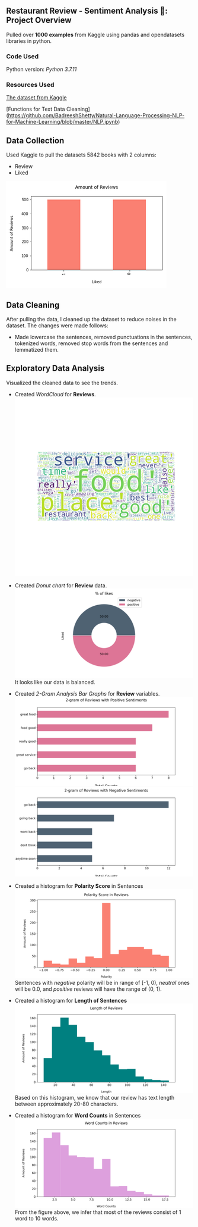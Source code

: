 ## Restaurant Review - Sentiment Analysis 🌮: Project Overview

Pulled over **1000 examples** from Kaggle using pandas and opendatasets libraries in python.


### Code Used

Python version: *Python 3.7.11* 

### Resources Used

[The dataset from Kaggle](https://www.kaggle.com/d4rklucif3r/restaurant-reviews)

[Functions for Text Data Cleaning] (https://github.com/BadreeshShetty/Natural-Language-Processing-NLP-for-Machine-Learning/blob/master/NLP.ipynb)

## Data Collection
Used Kaggle to pull the datasets 5842 books with 2 columns:
* Review             
* Liked            

![alt text](https://github.com/cerenkasap/restaurant_review_analysis/blob/master/images/l_of_reviews.png "Length of Reviews on Raw Data")


## Data Cleaning

After pulling the data, I cleaned up the dataset to reduce noises in the dataset. The changes were made follows:

* Made lowercase the sentences, removed punctuations in the sentences, tokenized words, removed stop words from the sentences and lemmatized them.



## Exploratory Data Analysis

Visualized the cleaned data to see the trends.

* Created *WordCloud* for **Reviews**.
![alt text](https://github.com/cerenkasap/restaurant_review_analysis/blob/master/images/wordcloud.png "Word Cloud")

* Created *Donut chart* for **Review** data.
![alt text](https://github.com/cerenkasap/restaurant_review_analysis/blob/master/images/donut_chart.png "% of sentiments")
It looks like our data is balanced.

* Created *2-Gram Analysis Bar Graphs* for **Review** variables.
![alt text](https://github.com/cerenkasap/restaurant_review_analysis/blob/master/images/p_2gram.png "2-gram of Reviews with Positive Reviews")
![alt text](https://github.com/cerenkasap/restaurant_review_analysis/blob/master/images/n_2gram.png "2-gram of Reviews with Negative Reviews")


* Created a histogram for **Polarity Score** in Sentences
![alt text](https://github.com/cerenkasap/restaurant_review_analysis/blob/master/images/polarity_score.png "Polarity Score in Sentences")
Sentences with *negative* polarity will be in range of [-1, 0), *neutral* ones will be 0.0, and *positive* reviews will have the range of (0, 1).

* Created a histogram for **Length of Sentences** 
![alt text](https://github.com/cerenkasap/restaurant_review_analysis/blob/master/images/length_of_reviews.png "Length of Reviews")
Based on this histogram, we know that our review has text length between approximately 20-80 characters.

* Created a histogram for **Word Counts** in Sentences
![alt text](https://github.com/cerenkasap/restaurant_review_analysis/blob/master/images/word_counts.png "Word Counts in Reviews")
From the figure above, we infer that most of the reviews consist of 1 word to 10 words. 


